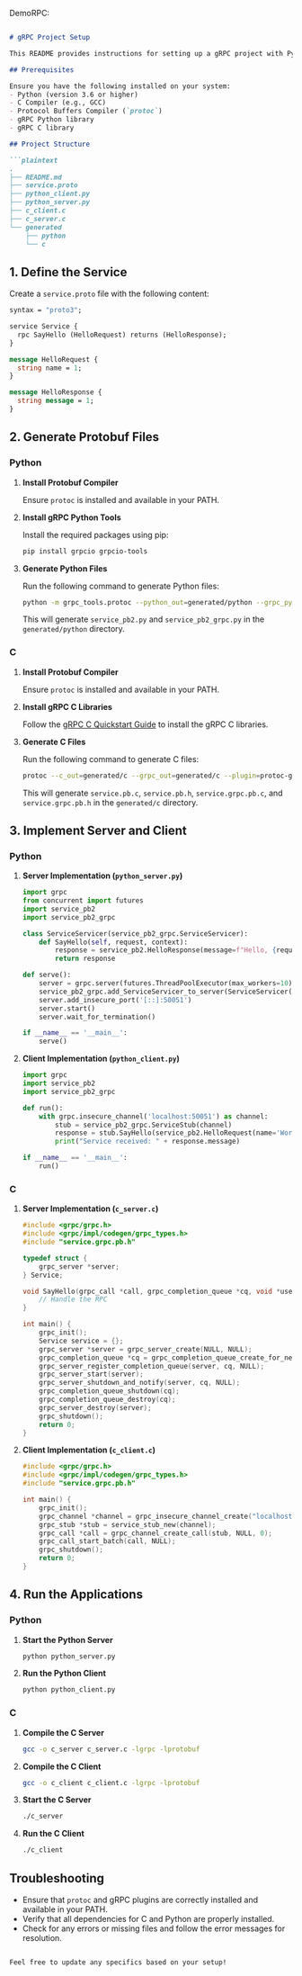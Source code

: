 DemoRPC:

```markdown

# gRPC Project Setup

This README provides instructions for setting up a gRPC project with Python and C using Protocol Buffers. The project demonstrates RPC communication between a server and clients written in both languages.

## Prerequisites

Ensure you have the following installed on your system:
- Python (version 3.6 or higher)
- C Compiler (e.g., GCC)
- Protocol Buffers Compiler (`protoc`)
- gRPC Python library
- gRPC C library

## Project Structure

```plaintext
.
├── README.md
├── service.proto
├── python_client.py
├── python_server.py
├── c_client.c
├── c_server.c
└── generated
    ├── python
    └── c
```

## 1. Define the Service

Create a `service.proto` file with the following content:

```proto
syntax = "proto3";

service Service {
  rpc SayHello (HelloRequest) returns (HelloResponse);
}

message HelloRequest {
  string name = 1;
}

message HelloResponse {
  string message = 1;
}
```

## 2. Generate Protobuf Files

### Python

1. **Install Protobuf Compiler**

   Ensure `protoc` is installed and available in your PATH.

2. **Install gRPC Python Tools**

   Install the required packages using pip:

   ```sh
   pip install grpcio grpcio-tools
   ```

3. **Generate Python Files**

   Run the following command to generate Python files:

   ```sh
   python -m grpc_tools.protoc --python_out=generated/python --grpc_python_out=generated/python service.proto
   ```

   This will generate `service_pb2.py` and `service_pb2_grpc.py` in the `generated/python` directory.

### C

1. **Install Protobuf Compiler**

   Ensure `protoc` is installed and available in your PATH.

2. **Install gRPC C Libraries**

   Follow the [gRPC C Quickstart Guide](https://grpc.io/docs/languages/c/quickstart/) to install the gRPC C libraries.

3. **Generate C Files**

   Run the following command to generate C files:

   ```sh
   protoc --c_out=generated/c --grpc_out=generated/c --plugin=protoc-gen-grpc=`which grpc_c_plugin` service.proto
   ```

   This will generate `service.pb.c`, `service.pb.h`, `service.grpc.pb.c`, and `service.grpc.pb.h` in the `generated/c` directory.

## 3. Implement Server and Client

### Python

1. **Server Implementation (`python_server.py`)**

   ```python
   import grpc
   from concurrent import futures
   import service_pb2
   import service_pb2_grpc

   class ServiceServicer(service_pb2_grpc.ServiceServicer):
       def SayHello(self, request, context):
           response = service_pb2.HelloResponse(message=f"Hello, {request.name}")
           return response

   def serve():
       server = grpc.server(futures.ThreadPoolExecutor(max_workers=10))
       service_pb2_grpc.add_ServiceServicer_to_server(ServiceServicer(), server)
       server.add_insecure_port('[::]:50051')
       server.start()
       server.wait_for_termination()

   if __name__ == '__main__':
       serve()
   ```

2. **Client Implementation (`python_client.py`)**

   ```python
   import grpc
   import service_pb2
   import service_pb2_grpc

   def run():
       with grpc.insecure_channel('localhost:50051') as channel:
           stub = service_pb2_grpc.ServiceStub(channel)
           response = stub.SayHello(service_pb2.HelloRequest(name='World'))
           print("Service received: " + response.message)

   if __name__ == '__main__':
       run()
   ```

### C

1. **Server Implementation (`c_server.c`)**

   ```c
   #include <grpc/grpc.h>
   #include <grpc/impl/codegen/grpc_types.h>
   #include "service.grpc.pb.h"

   typedef struct {
       grpc_server *server;
   } Service;

   void SayHello(grpc_call *call, grpc_completion_queue *cq, void *user_data) {
       // Handle the RPC
   }

   int main() {
       grpc_init();
       Service service = {};
       grpc_server *server = grpc_server_create(NULL, NULL);
       grpc_completion_queue *cq = grpc_completion_queue_create_for_next(NULL);
       grpc_server_register_completion_queue(server, cq, NULL);
       grpc_server_start(server);
       grpc_server_shutdown_and_notify(server, cq, NULL);
       grpc_completion_queue_shutdown(cq);
       grpc_completion_queue_destroy(cq);
       grpc_server_destroy(server);
       grpc_shutdown();
       return 0;
   }
   ```

2. **Client Implementation (`c_client.c`)**

   ```c
   #include <grpc/grpc.h>
   #include <grpc/impl/codegen/grpc_types.h>
   #include "service.grpc.pb.h"

   int main() {
       grpc_init();
       grpc_channel *channel = grpc_insecure_channel_create("localhost:50051", NULL, NULL);
       grpc_stub *stub = service_stub_new(channel);
       grpc_call *call = grpc_channel_create_call(stub, NULL, 0);
       grpc_call_start_batch(call, NULL);
       grpc_shutdown();
       return 0;
   }
   ```

## 4. Run the Applications

### Python

1. **Start the Python Server**

   ```sh
   python python_server.py
   ```

2. **Run the Python Client**

   ```sh
   python python_client.py
   ```

### C

1. **Compile the C Server**

   ```sh
   gcc -o c_server c_server.c -lgrpc -lprotobuf
   ```

2. **Compile the C Client**

   ```sh
   gcc -o c_client c_client.c -lgrpc -lprotobuf
   ```

3. **Start the C Server**

   ```sh
   ./c_server
   ```

4. **Run the C Client**

   ```sh
   ./c_client
   ```

## Troubleshooting

- Ensure that `protoc` and gRPC plugins are correctly installed and available in your PATH.
- Verify that all dependencies for C and Python are properly installed.
- Check for any errors or missing files and follow the error messages for resolution.

```

Feel free to update any specifics based on your setup!

